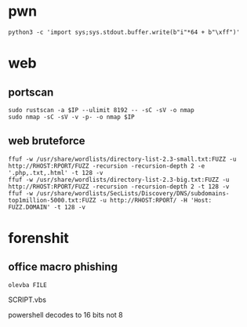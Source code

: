 # pwn

```
python3 -c 'import sys;sys.stdout.buffer.write(b"i"*64 + b"\xff")'
```

# web

## portscan
```
sudo rustscan -a $IP --ulimit 8192 -- -sC -sV -o nmap
sudo nmap -sC -sV -v -p- -o nmap $IP
```

## web bruteforce
```
ffuf -w /usr/share/wordlists/directory-list-2.3-small.txt:FUZZ -u http://RHOST:RPORT/FUZZ -recursion -recursion-depth 2 -e '.php,.txt,.html' -t 128 -v
ffuf -w /usr/share/wordlists/directory-list-2.3-big.txt:FUZZ -u http://RHOST:RPORT/FUZZ -recursion -recursion-depth 2 -t 128 -v
ffuf -w /usr/share/wordlists/SecLists/Discovery/DNS/subdomains-top1million-5000.txt:FUZZ -u http://RHOST:RPORT/ -H 'Host: FUZZ.DOMAIN' -t 128 -v
```

# forenshit

## office macro phishing

```
olevba FILE
```

SCRIPT.vbs

powershell decodes to 16 bits not 8
